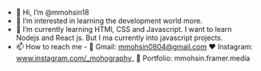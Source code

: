 - 👋 Hi, I’m @mmohsin18
- 👀 I’m interested in learning the development world more. 
- 🌱 I’m currently learning HTMl, CSS and Javascript. I want to learn Nodejs and React js. But I ma currently into javascript projects.
- 📫 How to reach me -
      📧 Gmail: mmohsin0804@gmail.com
      ❤️ Instagram: www.instagram.com/_mohography_
      👨 Portfolio: mmohsin.framer.media
<!---
mmohsin18/mmohsin18 is a ✨ special ✨ repository because its `README.md` (this file) appears on your GitHub profile.
You can click the Preview link to take a look at your changes.
--->

